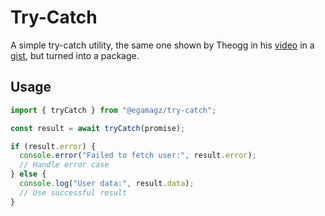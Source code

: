 # Try-Catch

A simple try-catch utility, the same one shown by Theogg in his
[video](https://www.youtube.com/watch?v=Y6jT-IkV0VM) in a
[gist](https://gist.github.com/t3dotgg/a486c4ae66d32bf17c09c73609dacc5b), but
turned into a package.

## Usage

```typescript
import { tryCatch } from "@egamagz/try-catch";

const result = await tryCatch(promise);

if (result.error) {
  console.error("Failed to fetch user:", result.error);
  // Handle error case
} else {
  console.log("User data:", result.data);
  // Use successful result
}
```
